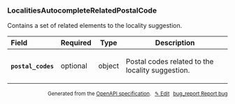 <!--- This is a generated file, do not edit! -->
<!--- [START woosmap_http_schema_localitiesautocompleterelatedpostalcode] -->
<h3 class="schema-object" id="LocalitiesAutocompleteRelatedPostalCode">LocalitiesAutocompleteRelatedPostalCode</h3>

Contains a set of related elements to the locality suggestion.

| Field                                                                                                                                    | Required | Type   | Description                                                                                            |
| :--------------------------------------------------------------------------------------------------------------------------------------- | -------- | ------ | ------------------------------------------------------------------------------------------------------ |
| <h4 id="LocalitiesAutocompleteRelatedPostalCode-postal_codes" class="add-link schema-object-property-key"><code>postal_codes</code></h4> | optional | object | <div class="nonref-property-description"><p>Postal codes related to the locality suggestion.</p></div> |

<p style="text-align: right; font-size: smaller;">Generated from the <a data-label="openapi-github" href="https://github.com/woosmap/openapi-specification" title="Woosmap OpenAPI Specification" class="external">OpenAPI specification</a>.
<a data-label="openapi-github-woosmap-http-schema-localitiesautocompleterelatedpostalcode" data-action="edit" style="margin-left: 5px;" href="https://github.com/woosmap/openapi-specification/blob/main/specification/schemas/LocalitiesAutocompleteRelatedPostalCode.yml" title="Edit on GitHub">✎ Edit</a>
<a data-label="openapi-github-woosmap-http-schema-localitiesautocompleterelatedpostalcode" data-action="bug" style="margin-left: 5px;" href="https://github.com/woosmap/openapi-specification/issues/new?assignees=&labels=type%3A+bug%2C+triage+me&template=bug_report.md&title=[schemas] Bug - LocalitiesAutocompleteRelatedPostalCode" title="File bug for schemas on GitHub"><span class="material-icons">bug_report</span> Report bug</a>
</p>

<!--- [END woosmap_http_schema_localitiesautocompleterelatedpostalcode] -->
